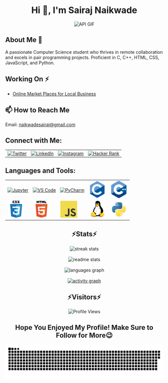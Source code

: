 <!DOCTYPE html>
<html lang="en">
<head>
    <meta charset="UTF-8">
    <meta name="viewport" content="width=device-width, initial-scale=1.0">
    <title>Sairaj Naikwade's GitHub Profile</title>
</head>
<body>

<h1 align="center">Hi 👋, I'm Sairaj Naikwade</h1>
<p align="center"><img src="https://developers.giphy.com/branch/master/static/api-512d36c09662682717108a38bbb5c57d.gif" alt="API GIF" /></p>

<h2>About Me 🚀</h2>
<p>A passionate Computer Science student who thrives in remote collaboration and excels in pair programming projects. Proficient in C, C++, HTML, CSS, JavaScript, and Python.</p>

<h2>Working On ⚡️</h2>
<ul>
    <li><a href="https://github.com/sairajnaikwade/Online-Market-Places-for-Local-Business" target="_blank">Online Market Places for Local Business</a></li>
</ul>

<h2>📫 How to Reach Me</h2>
<p>Email: <a href="mailto:naikwadesairaj@gmail.com">naikwadesairaj@gmail.com</a></p>

<h2>Connect with Me:</h2>
<table>
    <tr>
        <td><a href="https://twitter.com/NaikwadeSairaj" target="_blank"><img src="https://raw.githubusercontent.com/rahuldkjain/github-profile-readme-generator/master/src/images/icons/Social/twitter.svg" alt="Twitter" height="55" width="55"/></a></td>
        <td><a href="https://linkedin.com/in/sairaj-naikwade-08a223283/" target="_blank"><img src="https://raw.githubusercontent.com/rahuldkjain/github-profile-readme-generator/master/src/images/icons/Social/linked-in-alt.svg" alt="LinkedIn" height="55" width="55"/></a></td>
        <td><a href="https://instagram.com/sairaj.naikwade" target="_blank"><img src="https://raw.githubusercontent.com/rahuldkjain/github-profile-readme-generator/master/src/images/icons/Social/instagram.svg" alt="Instagram" height="55" width="55"/></a></td>
        <td><a href="https://www.hackerrank.com/naikwadesairaj" target="_blank"><img src="https://raw.githubusercontent.com/rahuldkjain/github-profile-readme-generator/master/src/images/icons/Social/hackerrank.svg" alt="Hacker Rank" height="55" width="55"/></a></td>
    </tr>
</table>

<h2>Languages and Tools:</h2>
<table>
    <tr>
        <td><a href="https://jupyter.org/" target="_blank"><img src="https://upload.wikimedia.org/wikipedia/commons/thumb/3/38/Jupyter_logo.svg/1200px-Jupyter_logo.svg.png" alt="Jupyter" height="55" width="55"/></a></td>
        <td><a href="https://code.visualstudio.com/" target="_blank"><img src="https://img.icons8.com/color/48/000000/visual-studio-code-2019.png" alt="VS Code" height="55" width="55"/></a></td>
        <td><a href="https://www.jetbrains.com/pycharm/" target="_blank"><img src="https://img.icons8.com/color/48/000000/pycharm.png" alt="PyCharm" height="55" width="55"/></a></td>
        <td><a href="https://en.wikipedia.org/wiki/C_(programming_language)" target="_blank"><img src="https://raw.githubusercontent.com/devicons/devicon/master/icons/c/c-original.svg" alt="C" height="55" width="55"/></a></td>
        <td><a href="https://en.wikipedia.org/wiki/C%2B%2B" target="_blank"><img src="https://raw.githubusercontent.com/devicons/devicon/master/icons/cplusplus/cplusplus-original.svg" alt="C++" height="55" width="55"/></a></td>
    </tr>
    <tr>
        <td><a href="https://www.w3schools.com/css/" target="_blank"><img src="https://raw.githubusercontent.com/devicons/devicon/master/icons/css3/css3-original-wordmark.svg" alt="CSS" height="55" width="55"/></a></td>
        <td><a href="https://www.w3.org/html/" target="_blank"><img src="https://raw.githubusercontent.com/devicons/devicon/master/icons/html5/html5-original-wordmark.svg" alt="HTML" height="55" width="55"/></a></td>
        <td><a href="https://developer.mozilla.org/en-US/docs/Web/JavaScript" target="_blank"><img src="https://raw.githubusercontent.com/devicons/devicon/master/icons/javascript/javascript-original.svg" alt="JavaScript" height="55" width="55"/></a></td>
        <td><a href="https://www.linux.org/" target="_blank"><img src="https://raw.githubusercontent.com/devicons/devicon/master/icons/linux/linux-original.svg" alt="Linux" height="55" width="55"/></a></td>
        <td><a href="https://www.python.org" target="_blank"><img src="https://raw.githubusercontent.com/devicons/devicon/master/icons/python/python-original.svg" alt="Python" height="55" width="55"/></a></td>
    </tr>
</table>

<h2 align="center">⚡️Stats⚡️</h2>
<div align="center">
    <img width="390" src="https://github-readme-streak-stats-salesp07.vercel.app/?user=sairajnaikwade&count_private=true&theme=react&border_radius=20" alt="streak stats"/>
    <br/><br/>
    <img width="390" src="https://github-readme-stats-salesp07.vercel.app/api?username=sairajnaikwade&count_private=true&show_icons=true&theme=react&rank_icon=github&border_radius=20" alt="readme stats" />
    <br/><br/>
    <img src="https://github-readme-stats.vercel.app/api/top-langs?username=sairajnaikwade&locale=en&hide_title=false&layout=compact&card_width=320&langs_count=5&theme=react&hide_border=false&border_radius=20" height="150" alt="languages graph" />
    <br/><br/>
    <a href="https://github.com/ashutosh00710/github-readme-activity-graph" target="_blank"><img src="https://github-readme-activity-graph.vercel.app/graph?username=sairajnaikwade&theme=react-dark&radius=16&hide_border=false" alt="activity graph" /></a>
</div>

<h2 align="center">⚡️Visitors⚡️</h2>
<div align="center">
    <img src="https://komarev.com/ghpvc/?username=sairajnaikwade&style=for-the-badge&color=blue&border_radius=20" alt="Profile Views"/>
</div>

<h2 align="center">Hope You Enjoyed My Profile! Make Sure to Follow for More😉</h2>
<p align="center">
    <img width="1000" src="github-snake.svg" alt="snake"/>
</p>

</body>
</html>

